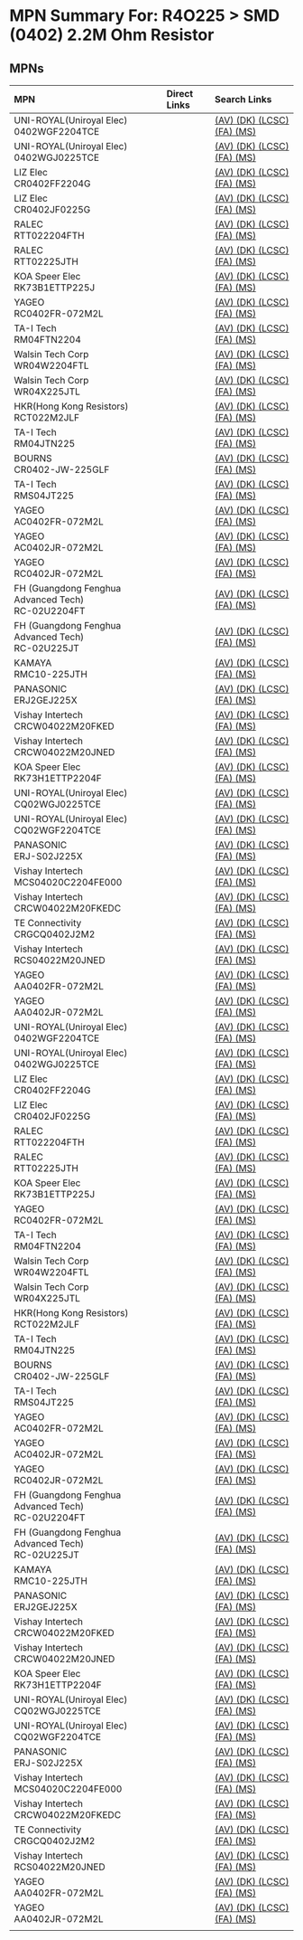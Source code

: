 



# MPN Summary For: R4O225 > SMD (0402) 2.2M Ohm Resistor

## MPNs
  

|MPN|Direct Links|Search Links|
| :--- | :--- | :--- |
|UNI-ROYAL(Uniroyal Elec)<br>0402WGF2204TCE||[(AV) ](https://www.avnet.com/shop/us/search/0402WGF2204TCE)[(DK) ](https://www.digikey.co.uk/en/products/result?s=0402WGF2204TCE)[(LCSC) ](https://www.lcsc.com/search?q=0402WGF2204TCE)[(FA) ](https://uk.farnell.com/search?st=0402WGF2204TCE)[(MS) ](https://www.mouser.com/c/?q=0402WGF2204TCE)|
|UNI-ROYAL(Uniroyal Elec)<br>0402WGJ0225TCE||[(AV) ](https://www.avnet.com/shop/us/search/0402WGJ0225TCE)[(DK) ](https://www.digikey.co.uk/en/products/result?s=0402WGJ0225TCE)[(LCSC) ](https://www.lcsc.com/search?q=0402WGJ0225TCE)[(FA) ](https://uk.farnell.com/search?st=0402WGJ0225TCE)[(MS) ](https://www.mouser.com/c/?q=0402WGJ0225TCE)|
|LIZ Elec<br>CR0402FF2204G||[(AV) ](https://www.avnet.com/shop/us/search/CR0402FF2204G)[(DK) ](https://www.digikey.co.uk/en/products/result?s=CR0402FF2204G)[(LCSC) ](https://www.lcsc.com/search?q=CR0402FF2204G)[(FA) ](https://uk.farnell.com/search?st=CR0402FF2204G)[(MS) ](https://www.mouser.com/c/?q=CR0402FF2204G)|
|LIZ Elec<br>CR0402JF0225G||[(AV) ](https://www.avnet.com/shop/us/search/CR0402JF0225G)[(DK) ](https://www.digikey.co.uk/en/products/result?s=CR0402JF0225G)[(LCSC) ](https://www.lcsc.com/search?q=CR0402JF0225G)[(FA) ](https://uk.farnell.com/search?st=CR0402JF0225G)[(MS) ](https://www.mouser.com/c/?q=CR0402JF0225G)|
|RALEC<br>RTT022204FTH||[(AV) ](https://www.avnet.com/shop/us/search/RTT022204FTH)[(DK) ](https://www.digikey.co.uk/en/products/result?s=RTT022204FTH)[(LCSC) ](https://www.lcsc.com/search?q=RTT022204FTH)[(FA) ](https://uk.farnell.com/search?st=RTT022204FTH)[(MS) ](https://www.mouser.com/c/?q=RTT022204FTH)|
|RALEC<br>RTT02225JTH||[(AV) ](https://www.avnet.com/shop/us/search/RTT02225JTH)[(DK) ](https://www.digikey.co.uk/en/products/result?s=RTT02225JTH)[(LCSC) ](https://www.lcsc.com/search?q=RTT02225JTH)[(FA) ](https://uk.farnell.com/search?st=RTT02225JTH)[(MS) ](https://www.mouser.com/c/?q=RTT02225JTH)|
|KOA Speer Elec<br>RK73B1ETTP225J||[(AV) ](https://www.avnet.com/shop/us/search/RK73B1ETTP225J)[(DK) ](https://www.digikey.co.uk/en/products/result?s=RK73B1ETTP225J)[(LCSC) ](https://www.lcsc.com/search?q=RK73B1ETTP225J)[(FA) ](https://uk.farnell.com/search?st=RK73B1ETTP225J)[(MS) ](https://www.mouser.com/c/?q=RK73B1ETTP225J)|
|YAGEO<br>RC0402FR-072M2L||[(AV) ](https://www.avnet.com/shop/us/search/RC0402FR-072M2L)[(DK) ](https://www.digikey.co.uk/en/products/result?s=RC0402FR-072M2L)[(LCSC) ](https://www.lcsc.com/search?q=RC0402FR-072M2L)[(FA) ](https://uk.farnell.com/search?st=RC0402FR-072M2L)[(MS) ](https://www.mouser.com/c/?q=RC0402FR-072M2L)|
|TA-I Tech<br>RM04FTN2204||[(AV) ](https://www.avnet.com/shop/us/search/RM04FTN2204)[(DK) ](https://www.digikey.co.uk/en/products/result?s=RM04FTN2204)[(LCSC) ](https://www.lcsc.com/search?q=RM04FTN2204)[(FA) ](https://uk.farnell.com/search?st=RM04FTN2204)[(MS) ](https://www.mouser.com/c/?q=RM04FTN2204)|
|Walsin Tech Corp<br>WR04W2204FTL||[(AV) ](https://www.avnet.com/shop/us/search/WR04W2204FTL)[(DK) ](https://www.digikey.co.uk/en/products/result?s=WR04W2204FTL)[(LCSC) ](https://www.lcsc.com/search?q=WR04W2204FTL)[(FA) ](https://uk.farnell.com/search?st=WR04W2204FTL)[(MS) ](https://www.mouser.com/c/?q=WR04W2204FTL)|
|Walsin Tech Corp<br>WR04X225JTL||[(AV) ](https://www.avnet.com/shop/us/search/WR04X225JTL)[(DK) ](https://www.digikey.co.uk/en/products/result?s=WR04X225JTL)[(LCSC) ](https://www.lcsc.com/search?q=WR04X225JTL)[(FA) ](https://uk.farnell.com/search?st=WR04X225JTL)[(MS) ](https://www.mouser.com/c/?q=WR04X225JTL)|
|HKR(Hong Kong Resistors)<br>RCT022M2JLF||[(AV) ](https://www.avnet.com/shop/us/search/RCT022M2JLF)[(DK) ](https://www.digikey.co.uk/en/products/result?s=RCT022M2JLF)[(LCSC) ](https://www.lcsc.com/search?q=RCT022M2JLF)[(FA) ](https://uk.farnell.com/search?st=RCT022M2JLF)[(MS) ](https://www.mouser.com/c/?q=RCT022M2JLF)|
|TA-I Tech<br>RM04JTN225||[(AV) ](https://www.avnet.com/shop/us/search/RM04JTN225)[(DK) ](https://www.digikey.co.uk/en/products/result?s=RM04JTN225)[(LCSC) ](https://www.lcsc.com/search?q=RM04JTN225)[(FA) ](https://uk.farnell.com/search?st=RM04JTN225)[(MS) ](https://www.mouser.com/c/?q=RM04JTN225)|
|BOURNS<br>CR0402-JW-225GLF||[(AV) ](https://www.avnet.com/shop/us/search/CR0402-JW-225GLF)[(DK) ](https://www.digikey.co.uk/en/products/result?s=CR0402-JW-225GLF)[(LCSC) ](https://www.lcsc.com/search?q=CR0402-JW-225GLF)[(FA) ](https://uk.farnell.com/search?st=CR0402-JW-225GLF)[(MS) ](https://www.mouser.com/c/?q=CR0402-JW-225GLF)|
|TA-I Tech<br>RMS04JT225||[(AV) ](https://www.avnet.com/shop/us/search/RMS04JT225)[(DK) ](https://www.digikey.co.uk/en/products/result?s=RMS04JT225)[(LCSC) ](https://www.lcsc.com/search?q=RMS04JT225)[(FA) ](https://uk.farnell.com/search?st=RMS04JT225)[(MS) ](https://www.mouser.com/c/?q=RMS04JT225)|
|YAGEO<br>AC0402FR-072M2L||[(AV) ](https://www.avnet.com/shop/us/search/AC0402FR-072M2L)[(DK) ](https://www.digikey.co.uk/en/products/result?s=AC0402FR-072M2L)[(LCSC) ](https://www.lcsc.com/search?q=AC0402FR-072M2L)[(FA) ](https://uk.farnell.com/search?st=AC0402FR-072M2L)[(MS) ](https://www.mouser.com/c/?q=AC0402FR-072M2L)|
|YAGEO<br>AC0402JR-072M2L||[(AV) ](https://www.avnet.com/shop/us/search/AC0402JR-072M2L)[(DK) ](https://www.digikey.co.uk/en/products/result?s=AC0402JR-072M2L)[(LCSC) ](https://www.lcsc.com/search?q=AC0402JR-072M2L)[(FA) ](https://uk.farnell.com/search?st=AC0402JR-072M2L)[(MS) ](https://www.mouser.com/c/?q=AC0402JR-072M2L)|
|YAGEO<br>RC0402JR-072M2L||[(AV) ](https://www.avnet.com/shop/us/search/RC0402JR-072M2L)[(DK) ](https://www.digikey.co.uk/en/products/result?s=RC0402JR-072M2L)[(LCSC) ](https://www.lcsc.com/search?q=RC0402JR-072M2L)[(FA) ](https://uk.farnell.com/search?st=RC0402JR-072M2L)[(MS) ](https://www.mouser.com/c/?q=RC0402JR-072M2L)|
|FH (Guangdong Fenghua Advanced Tech)<br>RC-02U2204FT||[(AV) ](https://www.avnet.com/shop/us/search/RC-02U2204FT)[(DK) ](https://www.digikey.co.uk/en/products/result?s=RC-02U2204FT)[(LCSC) ](https://www.lcsc.com/search?q=RC-02U2204FT)[(FA) ](https://uk.farnell.com/search?st=RC-02U2204FT)[(MS) ](https://www.mouser.com/c/?q=RC-02U2204FT)|
|FH (Guangdong Fenghua Advanced Tech)<br>RC-02U225JT||[(AV) ](https://www.avnet.com/shop/us/search/RC-02U225JT)[(DK) ](https://www.digikey.co.uk/en/products/result?s=RC-02U225JT)[(LCSC) ](https://www.lcsc.com/search?q=RC-02U225JT)[(FA) ](https://uk.farnell.com/search?st=RC-02U225JT)[(MS) ](https://www.mouser.com/c/?q=RC-02U225JT)|
|KAMAYA<br>RMC10-225JTH||[(AV) ](https://www.avnet.com/shop/us/search/RMC10-225JTH)[(DK) ](https://www.digikey.co.uk/en/products/result?s=RMC10-225JTH)[(LCSC) ](https://www.lcsc.com/search?q=RMC10-225JTH)[(FA) ](https://uk.farnell.com/search?st=RMC10-225JTH)[(MS) ](https://www.mouser.com/c/?q=RMC10-225JTH)|
|PANASONIC<br>ERJ2GEJ225X||[(AV) ](https://www.avnet.com/shop/us/search/ERJ2GEJ225X)[(DK) ](https://www.digikey.co.uk/en/products/result?s=ERJ2GEJ225X)[(LCSC) ](https://www.lcsc.com/search?q=ERJ2GEJ225X)[(FA) ](https://uk.farnell.com/search?st=ERJ2GEJ225X)[(MS) ](https://www.mouser.com/c/?q=ERJ2GEJ225X)|
|Vishay Intertech<br>CRCW04022M20FKED||[(AV) ](https://www.avnet.com/shop/us/search/CRCW04022M20FKED)[(DK) ](https://www.digikey.co.uk/en/products/result?s=CRCW04022M20FKED)[(LCSC) ](https://www.lcsc.com/search?q=CRCW04022M20FKED)[(FA) ](https://uk.farnell.com/search?st=CRCW04022M20FKED)[(MS) ](https://www.mouser.com/c/?q=CRCW04022M20FKED)|
|Vishay Intertech<br>CRCW04022M20JNED||[(AV) ](https://www.avnet.com/shop/us/search/CRCW04022M20JNED)[(DK) ](https://www.digikey.co.uk/en/products/result?s=CRCW04022M20JNED)[(LCSC) ](https://www.lcsc.com/search?q=CRCW04022M20JNED)[(FA) ](https://uk.farnell.com/search?st=CRCW04022M20JNED)[(MS) ](https://www.mouser.com/c/?q=CRCW04022M20JNED)|
|KOA Speer Elec<br>RK73H1ETTP2204F||[(AV) ](https://www.avnet.com/shop/us/search/RK73H1ETTP2204F)[(DK) ](https://www.digikey.co.uk/en/products/result?s=RK73H1ETTP2204F)[(LCSC) ](https://www.lcsc.com/search?q=RK73H1ETTP2204F)[(FA) ](https://uk.farnell.com/search?st=RK73H1ETTP2204F)[(MS) ](https://www.mouser.com/c/?q=RK73H1ETTP2204F)|
|UNI-ROYAL(Uniroyal Elec)<br>CQ02WGJ0225TCE||[(AV) ](https://www.avnet.com/shop/us/search/CQ02WGJ0225TCE)[(DK) ](https://www.digikey.co.uk/en/products/result?s=CQ02WGJ0225TCE)[(LCSC) ](https://www.lcsc.com/search?q=CQ02WGJ0225TCE)[(FA) ](https://uk.farnell.com/search?st=CQ02WGJ0225TCE)[(MS) ](https://www.mouser.com/c/?q=CQ02WGJ0225TCE)|
|UNI-ROYAL(Uniroyal Elec)<br>CQ02WGF2204TCE||[(AV) ](https://www.avnet.com/shop/us/search/CQ02WGF2204TCE)[(DK) ](https://www.digikey.co.uk/en/products/result?s=CQ02WGF2204TCE)[(LCSC) ](https://www.lcsc.com/search?q=CQ02WGF2204TCE)[(FA) ](https://uk.farnell.com/search?st=CQ02WGF2204TCE)[(MS) ](https://www.mouser.com/c/?q=CQ02WGF2204TCE)|
|PANASONIC<br>ERJ-S02J225X||[(AV) ](https://www.avnet.com/shop/us/search/ERJ-S02J225X)[(DK) ](https://www.digikey.co.uk/en/products/result?s=ERJ-S02J225X)[(LCSC) ](https://www.lcsc.com/search?q=ERJ-S02J225X)[(FA) ](https://uk.farnell.com/search?st=ERJ-S02J225X)[(MS) ](https://www.mouser.com/c/?q=ERJ-S02J225X)|
|Vishay Intertech<br>MCS04020C2204FE000||[(AV) ](https://www.avnet.com/shop/us/search/MCS04020C2204FE000)[(DK) ](https://www.digikey.co.uk/en/products/result?s=MCS04020C2204FE000)[(LCSC) ](https://www.lcsc.com/search?q=MCS04020C2204FE000)[(FA) ](https://uk.farnell.com/search?st=MCS04020C2204FE000)[(MS) ](https://www.mouser.com/c/?q=MCS04020C2204FE000)|
|Vishay Intertech<br>CRCW04022M20FKEDC||[(AV) ](https://www.avnet.com/shop/us/search/CRCW04022M20FKEDC)[(DK) ](https://www.digikey.co.uk/en/products/result?s=CRCW04022M20FKEDC)[(LCSC) ](https://www.lcsc.com/search?q=CRCW04022M20FKEDC)[(FA) ](https://uk.farnell.com/search?st=CRCW04022M20FKEDC)[(MS) ](https://www.mouser.com/c/?q=CRCW04022M20FKEDC)|
|TE Connectivity<br>CRGCQ0402J2M2||[(AV) ](https://www.avnet.com/shop/us/search/CRGCQ0402J2M2)[(DK) ](https://www.digikey.co.uk/en/products/result?s=CRGCQ0402J2M2)[(LCSC) ](https://www.lcsc.com/search?q=CRGCQ0402J2M2)[(FA) ](https://uk.farnell.com/search?st=CRGCQ0402J2M2)[(MS) ](https://www.mouser.com/c/?q=CRGCQ0402J2M2)|
|Vishay Intertech<br>RCS04022M20JNED||[(AV) ](https://www.avnet.com/shop/us/search/RCS04022M20JNED)[(DK) ](https://www.digikey.co.uk/en/products/result?s=RCS04022M20JNED)[(LCSC) ](https://www.lcsc.com/search?q=RCS04022M20JNED)[(FA) ](https://uk.farnell.com/search?st=RCS04022M20JNED)[(MS) ](https://www.mouser.com/c/?q=RCS04022M20JNED)|
|YAGEO<br>AA0402FR-072M2L||[(AV) ](https://www.avnet.com/shop/us/search/AA0402FR-072M2L)[(DK) ](https://www.digikey.co.uk/en/products/result?s=AA0402FR-072M2L)[(LCSC) ](https://www.lcsc.com/search?q=AA0402FR-072M2L)[(FA) ](https://uk.farnell.com/search?st=AA0402FR-072M2L)[(MS) ](https://www.mouser.com/c/?q=AA0402FR-072M2L)|
|YAGEO<br>AA0402JR-072M2L||[(AV) ](https://www.avnet.com/shop/us/search/AA0402JR-072M2L)[(DK) ](https://www.digikey.co.uk/en/products/result?s=AA0402JR-072M2L)[(LCSC) ](https://www.lcsc.com/search?q=AA0402JR-072M2L)[(FA) ](https://uk.farnell.com/search?st=AA0402JR-072M2L)[(MS) ](https://www.mouser.com/c/?q=AA0402JR-072M2L)|
|UNI-ROYAL(Uniroyal Elec)<br>0402WGF2204TCE||[(AV) ](https://www.avnet.com/shop/us/search/0402WGF2204TCE)[(DK) ](https://www.digikey.co.uk/en/products/result?s=0402WGF2204TCE)[(LCSC) ](https://www.lcsc.com/search?q=0402WGF2204TCE)[(FA) ](https://uk.farnell.com/search?st=0402WGF2204TCE)[(MS) ](https://www.mouser.com/c/?q=0402WGF2204TCE)|
|UNI-ROYAL(Uniroyal Elec)<br>0402WGJ0225TCE||[(AV) ](https://www.avnet.com/shop/us/search/0402WGJ0225TCE)[(DK) ](https://www.digikey.co.uk/en/products/result?s=0402WGJ0225TCE)[(LCSC) ](https://www.lcsc.com/search?q=0402WGJ0225TCE)[(FA) ](https://uk.farnell.com/search?st=0402WGJ0225TCE)[(MS) ](https://www.mouser.com/c/?q=0402WGJ0225TCE)|
|LIZ Elec<br>CR0402FF2204G||[(AV) ](https://www.avnet.com/shop/us/search/CR0402FF2204G)[(DK) ](https://www.digikey.co.uk/en/products/result?s=CR0402FF2204G)[(LCSC) ](https://www.lcsc.com/search?q=CR0402FF2204G)[(FA) ](https://uk.farnell.com/search?st=CR0402FF2204G)[(MS) ](https://www.mouser.com/c/?q=CR0402FF2204G)|
|LIZ Elec<br>CR0402JF0225G||[(AV) ](https://www.avnet.com/shop/us/search/CR0402JF0225G)[(DK) ](https://www.digikey.co.uk/en/products/result?s=CR0402JF0225G)[(LCSC) ](https://www.lcsc.com/search?q=CR0402JF0225G)[(FA) ](https://uk.farnell.com/search?st=CR0402JF0225G)[(MS) ](https://www.mouser.com/c/?q=CR0402JF0225G)|
|RALEC<br>RTT022204FTH||[(AV) ](https://www.avnet.com/shop/us/search/RTT022204FTH)[(DK) ](https://www.digikey.co.uk/en/products/result?s=RTT022204FTH)[(LCSC) ](https://www.lcsc.com/search?q=RTT022204FTH)[(FA) ](https://uk.farnell.com/search?st=RTT022204FTH)[(MS) ](https://www.mouser.com/c/?q=RTT022204FTH)|
|RALEC<br>RTT02225JTH||[(AV) ](https://www.avnet.com/shop/us/search/RTT02225JTH)[(DK) ](https://www.digikey.co.uk/en/products/result?s=RTT02225JTH)[(LCSC) ](https://www.lcsc.com/search?q=RTT02225JTH)[(FA) ](https://uk.farnell.com/search?st=RTT02225JTH)[(MS) ](https://www.mouser.com/c/?q=RTT02225JTH)|
|KOA Speer Elec<br>RK73B1ETTP225J||[(AV) ](https://www.avnet.com/shop/us/search/RK73B1ETTP225J)[(DK) ](https://www.digikey.co.uk/en/products/result?s=RK73B1ETTP225J)[(LCSC) ](https://www.lcsc.com/search?q=RK73B1ETTP225J)[(FA) ](https://uk.farnell.com/search?st=RK73B1ETTP225J)[(MS) ](https://www.mouser.com/c/?q=RK73B1ETTP225J)|
|YAGEO<br>RC0402FR-072M2L||[(AV) ](https://www.avnet.com/shop/us/search/RC0402FR-072M2L)[(DK) ](https://www.digikey.co.uk/en/products/result?s=RC0402FR-072M2L)[(LCSC) ](https://www.lcsc.com/search?q=RC0402FR-072M2L)[(FA) ](https://uk.farnell.com/search?st=RC0402FR-072M2L)[(MS) ](https://www.mouser.com/c/?q=RC0402FR-072M2L)|
|TA-I Tech<br>RM04FTN2204||[(AV) ](https://www.avnet.com/shop/us/search/RM04FTN2204)[(DK) ](https://www.digikey.co.uk/en/products/result?s=RM04FTN2204)[(LCSC) ](https://www.lcsc.com/search?q=RM04FTN2204)[(FA) ](https://uk.farnell.com/search?st=RM04FTN2204)[(MS) ](https://www.mouser.com/c/?q=RM04FTN2204)|
|Walsin Tech Corp<br>WR04W2204FTL||[(AV) ](https://www.avnet.com/shop/us/search/WR04W2204FTL)[(DK) ](https://www.digikey.co.uk/en/products/result?s=WR04W2204FTL)[(LCSC) ](https://www.lcsc.com/search?q=WR04W2204FTL)[(FA) ](https://uk.farnell.com/search?st=WR04W2204FTL)[(MS) ](https://www.mouser.com/c/?q=WR04W2204FTL)|
|Walsin Tech Corp<br>WR04X225JTL||[(AV) ](https://www.avnet.com/shop/us/search/WR04X225JTL)[(DK) ](https://www.digikey.co.uk/en/products/result?s=WR04X225JTL)[(LCSC) ](https://www.lcsc.com/search?q=WR04X225JTL)[(FA) ](https://uk.farnell.com/search?st=WR04X225JTL)[(MS) ](https://www.mouser.com/c/?q=WR04X225JTL)|
|HKR(Hong Kong Resistors)<br>RCT022M2JLF||[(AV) ](https://www.avnet.com/shop/us/search/RCT022M2JLF)[(DK) ](https://www.digikey.co.uk/en/products/result?s=RCT022M2JLF)[(LCSC) ](https://www.lcsc.com/search?q=RCT022M2JLF)[(FA) ](https://uk.farnell.com/search?st=RCT022M2JLF)[(MS) ](https://www.mouser.com/c/?q=RCT022M2JLF)|
|TA-I Tech<br>RM04JTN225||[(AV) ](https://www.avnet.com/shop/us/search/RM04JTN225)[(DK) ](https://www.digikey.co.uk/en/products/result?s=RM04JTN225)[(LCSC) ](https://www.lcsc.com/search?q=RM04JTN225)[(FA) ](https://uk.farnell.com/search?st=RM04JTN225)[(MS) ](https://www.mouser.com/c/?q=RM04JTN225)|
|BOURNS<br>CR0402-JW-225GLF||[(AV) ](https://www.avnet.com/shop/us/search/CR0402-JW-225GLF)[(DK) ](https://www.digikey.co.uk/en/products/result?s=CR0402-JW-225GLF)[(LCSC) ](https://www.lcsc.com/search?q=CR0402-JW-225GLF)[(FA) ](https://uk.farnell.com/search?st=CR0402-JW-225GLF)[(MS) ](https://www.mouser.com/c/?q=CR0402-JW-225GLF)|
|TA-I Tech<br>RMS04JT225||[(AV) ](https://www.avnet.com/shop/us/search/RMS04JT225)[(DK) ](https://www.digikey.co.uk/en/products/result?s=RMS04JT225)[(LCSC) ](https://www.lcsc.com/search?q=RMS04JT225)[(FA) ](https://uk.farnell.com/search?st=RMS04JT225)[(MS) ](https://www.mouser.com/c/?q=RMS04JT225)|
|YAGEO<br>AC0402FR-072M2L||[(AV) ](https://www.avnet.com/shop/us/search/AC0402FR-072M2L)[(DK) ](https://www.digikey.co.uk/en/products/result?s=AC0402FR-072M2L)[(LCSC) ](https://www.lcsc.com/search?q=AC0402FR-072M2L)[(FA) ](https://uk.farnell.com/search?st=AC0402FR-072M2L)[(MS) ](https://www.mouser.com/c/?q=AC0402FR-072M2L)|
|YAGEO<br>AC0402JR-072M2L||[(AV) ](https://www.avnet.com/shop/us/search/AC0402JR-072M2L)[(DK) ](https://www.digikey.co.uk/en/products/result?s=AC0402JR-072M2L)[(LCSC) ](https://www.lcsc.com/search?q=AC0402JR-072M2L)[(FA) ](https://uk.farnell.com/search?st=AC0402JR-072M2L)[(MS) ](https://www.mouser.com/c/?q=AC0402JR-072M2L)|
|YAGEO<br>RC0402JR-072M2L||[(AV) ](https://www.avnet.com/shop/us/search/RC0402JR-072M2L)[(DK) ](https://www.digikey.co.uk/en/products/result?s=RC0402JR-072M2L)[(LCSC) ](https://www.lcsc.com/search?q=RC0402JR-072M2L)[(FA) ](https://uk.farnell.com/search?st=RC0402JR-072M2L)[(MS) ](https://www.mouser.com/c/?q=RC0402JR-072M2L)|
|FH (Guangdong Fenghua Advanced Tech)<br>RC-02U2204FT||[(AV) ](https://www.avnet.com/shop/us/search/RC-02U2204FT)[(DK) ](https://www.digikey.co.uk/en/products/result?s=RC-02U2204FT)[(LCSC) ](https://www.lcsc.com/search?q=RC-02U2204FT)[(FA) ](https://uk.farnell.com/search?st=RC-02U2204FT)[(MS) ](https://www.mouser.com/c/?q=RC-02U2204FT)|
|FH (Guangdong Fenghua Advanced Tech)<br>RC-02U225JT||[(AV) ](https://www.avnet.com/shop/us/search/RC-02U225JT)[(DK) ](https://www.digikey.co.uk/en/products/result?s=RC-02U225JT)[(LCSC) ](https://www.lcsc.com/search?q=RC-02U225JT)[(FA) ](https://uk.farnell.com/search?st=RC-02U225JT)[(MS) ](https://www.mouser.com/c/?q=RC-02U225JT)|
|KAMAYA<br>RMC10-225JTH||[(AV) ](https://www.avnet.com/shop/us/search/RMC10-225JTH)[(DK) ](https://www.digikey.co.uk/en/products/result?s=RMC10-225JTH)[(LCSC) ](https://www.lcsc.com/search?q=RMC10-225JTH)[(FA) ](https://uk.farnell.com/search?st=RMC10-225JTH)[(MS) ](https://www.mouser.com/c/?q=RMC10-225JTH)|
|PANASONIC<br>ERJ2GEJ225X||[(AV) ](https://www.avnet.com/shop/us/search/ERJ2GEJ225X)[(DK) ](https://www.digikey.co.uk/en/products/result?s=ERJ2GEJ225X)[(LCSC) ](https://www.lcsc.com/search?q=ERJ2GEJ225X)[(FA) ](https://uk.farnell.com/search?st=ERJ2GEJ225X)[(MS) ](https://www.mouser.com/c/?q=ERJ2GEJ225X)|
|Vishay Intertech<br>CRCW04022M20FKED||[(AV) ](https://www.avnet.com/shop/us/search/CRCW04022M20FKED)[(DK) ](https://www.digikey.co.uk/en/products/result?s=CRCW04022M20FKED)[(LCSC) ](https://www.lcsc.com/search?q=CRCW04022M20FKED)[(FA) ](https://uk.farnell.com/search?st=CRCW04022M20FKED)[(MS) ](https://www.mouser.com/c/?q=CRCW04022M20FKED)|
|Vishay Intertech<br>CRCW04022M20JNED||[(AV) ](https://www.avnet.com/shop/us/search/CRCW04022M20JNED)[(DK) ](https://www.digikey.co.uk/en/products/result?s=CRCW04022M20JNED)[(LCSC) ](https://www.lcsc.com/search?q=CRCW04022M20JNED)[(FA) ](https://uk.farnell.com/search?st=CRCW04022M20JNED)[(MS) ](https://www.mouser.com/c/?q=CRCW04022M20JNED)|
|KOA Speer Elec<br>RK73H1ETTP2204F||[(AV) ](https://www.avnet.com/shop/us/search/RK73H1ETTP2204F)[(DK) ](https://www.digikey.co.uk/en/products/result?s=RK73H1ETTP2204F)[(LCSC) ](https://www.lcsc.com/search?q=RK73H1ETTP2204F)[(FA) ](https://uk.farnell.com/search?st=RK73H1ETTP2204F)[(MS) ](https://www.mouser.com/c/?q=RK73H1ETTP2204F)|
|UNI-ROYAL(Uniroyal Elec)<br>CQ02WGJ0225TCE||[(AV) ](https://www.avnet.com/shop/us/search/CQ02WGJ0225TCE)[(DK) ](https://www.digikey.co.uk/en/products/result?s=CQ02WGJ0225TCE)[(LCSC) ](https://www.lcsc.com/search?q=CQ02WGJ0225TCE)[(FA) ](https://uk.farnell.com/search?st=CQ02WGJ0225TCE)[(MS) ](https://www.mouser.com/c/?q=CQ02WGJ0225TCE)|
|UNI-ROYAL(Uniroyal Elec)<br>CQ02WGF2204TCE||[(AV) ](https://www.avnet.com/shop/us/search/CQ02WGF2204TCE)[(DK) ](https://www.digikey.co.uk/en/products/result?s=CQ02WGF2204TCE)[(LCSC) ](https://www.lcsc.com/search?q=CQ02WGF2204TCE)[(FA) ](https://uk.farnell.com/search?st=CQ02WGF2204TCE)[(MS) ](https://www.mouser.com/c/?q=CQ02WGF2204TCE)|
|PANASONIC<br>ERJ-S02J225X||[(AV) ](https://www.avnet.com/shop/us/search/ERJ-S02J225X)[(DK) ](https://www.digikey.co.uk/en/products/result?s=ERJ-S02J225X)[(LCSC) ](https://www.lcsc.com/search?q=ERJ-S02J225X)[(FA) ](https://uk.farnell.com/search?st=ERJ-S02J225X)[(MS) ](https://www.mouser.com/c/?q=ERJ-S02J225X)|
|Vishay Intertech<br>MCS04020C2204FE000||[(AV) ](https://www.avnet.com/shop/us/search/MCS04020C2204FE000)[(DK) ](https://www.digikey.co.uk/en/products/result?s=MCS04020C2204FE000)[(LCSC) ](https://www.lcsc.com/search?q=MCS04020C2204FE000)[(FA) ](https://uk.farnell.com/search?st=MCS04020C2204FE000)[(MS) ](https://www.mouser.com/c/?q=MCS04020C2204FE000)|
|Vishay Intertech<br>CRCW04022M20FKEDC||[(AV) ](https://www.avnet.com/shop/us/search/CRCW04022M20FKEDC)[(DK) ](https://www.digikey.co.uk/en/products/result?s=CRCW04022M20FKEDC)[(LCSC) ](https://www.lcsc.com/search?q=CRCW04022M20FKEDC)[(FA) ](https://uk.farnell.com/search?st=CRCW04022M20FKEDC)[(MS) ](https://www.mouser.com/c/?q=CRCW04022M20FKEDC)|
|TE Connectivity<br>CRGCQ0402J2M2||[(AV) ](https://www.avnet.com/shop/us/search/CRGCQ0402J2M2)[(DK) ](https://www.digikey.co.uk/en/products/result?s=CRGCQ0402J2M2)[(LCSC) ](https://www.lcsc.com/search?q=CRGCQ0402J2M2)[(FA) ](https://uk.farnell.com/search?st=CRGCQ0402J2M2)[(MS) ](https://www.mouser.com/c/?q=CRGCQ0402J2M2)|
|Vishay Intertech<br>RCS04022M20JNED||[(AV) ](https://www.avnet.com/shop/us/search/RCS04022M20JNED)[(DK) ](https://www.digikey.co.uk/en/products/result?s=RCS04022M20JNED)[(LCSC) ](https://www.lcsc.com/search?q=RCS04022M20JNED)[(FA) ](https://uk.farnell.com/search?st=RCS04022M20JNED)[(MS) ](https://www.mouser.com/c/?q=RCS04022M20JNED)|
|YAGEO<br>AA0402FR-072M2L||[(AV) ](https://www.avnet.com/shop/us/search/AA0402FR-072M2L)[(DK) ](https://www.digikey.co.uk/en/products/result?s=AA0402FR-072M2L)[(LCSC) ](https://www.lcsc.com/search?q=AA0402FR-072M2L)[(FA) ](https://uk.farnell.com/search?st=AA0402FR-072M2L)[(MS) ](https://www.mouser.com/c/?q=AA0402FR-072M2L)|
|YAGEO<br>AA0402JR-072M2L||[(AV) ](https://www.avnet.com/shop/us/search/AA0402JR-072M2L)[(DK) ](https://www.digikey.co.uk/en/products/result?s=AA0402JR-072M2L)[(LCSC) ](https://www.lcsc.com/search?q=AA0402JR-072M2L)[(FA) ](https://uk.farnell.com/search?st=AA0402JR-072M2L)[(MS) ](https://www.mouser.com/c/?q=AA0402JR-072M2L)|
||||

